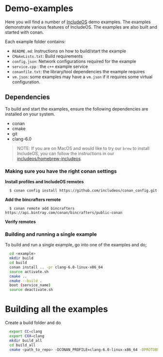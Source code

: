 # Demo-examples

Here you will find a number of [IncludeOS](https://github.com/includeos/IncludeOS) demo examples.
The examples demonstrate various features of IncludeOS. The examples
are also built and started with conan.

Each example folder contains:
- `README.md`: Instructions on how to build/start the example
- `CMakeLists.txt`: Build requirements
- `config.json`: Network configurations required for the example
- `service.cpp` : the `c++` example service
- `conanfile.txt`: the library/tool dependencies the example requires
- `vm.json`: some examples may have a `vm.json` if it requires some virtual configuration.


## Dependencies
To build and start the examples, ensure the following dependencies are installed on your system.
 - conan
 - cmake
 - git
 - clang-6.0

> NOTE: If you are on MacOS and would like to try our `brew` to install IncludeOS, you can follow the instructions in our [includeos/homebrew-includeos](https://github.com/includeos/homebrew-includeos).

### Making sure you have the right conan settings

__Install profiles and IncludeOS remotes__

```
  $ conan config install https://github.com/includeos/conan_config.git
```

__Add the bincrafters remote__

```
  $ conan remote add bincrafters https://api.bintray.com/conan/bincrafters/public-conan
```

__Verify remotes__

### Building and running a single example
To build and run a single example, go into one of the examples and do;

```bash
  cd <example>
  mkdir build
  cd build
  conan install .. -pr clang-6.0-linux-x86_64
  source activate.sh
  cmake ..
  cmake --build .
  boot (service_name)
  source deactivate.sh
```


# Building all the examples
Create a build folder and do

```bash
  export CC=clang
  export CXX=clang
  mkdir build_all
  cd build_all
  cmake <path_to_repo> -DCONAN_PROFILE=clang-6.0-linux-x86_64 -DPROTOBUF=ON
```
